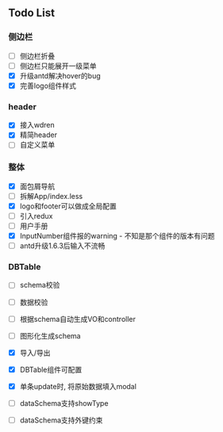 ## Todo List

### 侧边栏

- [ ] 侧边栏折叠
- [ ] 侧边栏只能展开一级菜单
- [x] 升级antd解决hover的bug
- [x] 完善logo组件样式

### header

- [x] 接入wdren
- [x] 精简header
- [ ] 自定义菜单

### 整体

- [x] 面包屑导航
- [ ] 拆解App/index.less
- [x] logo和footer可以做成全局配置
- [ ] 引入redux
- [ ] 用户手册
- [x] InputNumber组件报的warning - 不知是那个组件的版本有问题
- [ ] antd升级1.6.3后输入不流畅

### DBTable

- [ ] schema校验
- [ ] 数据校验
- [ ] 根据schema自动生成VO和controller
- [ ] 图形化生成schema
- [x] 导入/导出
- [x] DBTable组件可配置
- [x] 单条update时, 将原始数据填入modal
- [ ] dataSchema支持showType
- [ ] dataSchema支持外键约束

